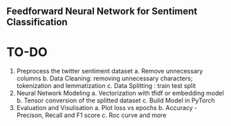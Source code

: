 ## Feedforward Neural Network for Sentiment Classification

# TO-DO
1. Preprocess the twitter sentiment dataset
    a. Remove unnecessary columns
    b. Data Cleaning: removing unnecessary characters; tokenization and lemmatization
    c. Data Splitting : train test split
2. Neural Network Modeling
    a. Vectorization with tfidf or embedding model
    b. Tensor conversion of the splitted dataset
    c. Build Model in PyTorch
3. Evaluation and Visulisation
    a. Plot loss vs epochs
    b. Accuracy - Precison, Recall and F1 score
    c. Roc curve and more